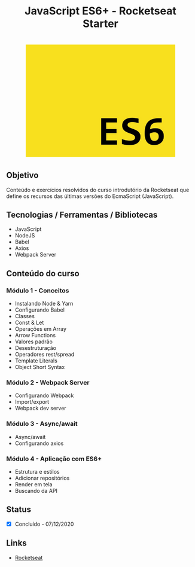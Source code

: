 <h1 align="center">JavaScript ES6+ - Rocketseat Starter</h1>
<h1 align="center">
  <img alt="es6" title="es6" src="./app.png" width="400px"/>
</h1>

## Objetivo
Conteúdo e exercícios resolvidos do curso introdutório da Rocketseat que define os recursos das últimas versões do EcmaScript (JavaScript). 

## Tecnologias / Ferramentas / Bibliotecas
- JavaScript
- NodeJS
- Babel
- Axios
- Webpack Server

## Conteúdo do curso
### Módulo 1 - Conceitos
- Instalando Node & Yarn
- Configurando Babel
- Classes
- Const & Let
- Operações em Array
- Arrow Functions
- Valores padrão
- Desestruturação
- Operadores rest/spread
- Template Literals
- Object Short Syntax

### Módulo 2 - Webpack Server
- Configurando Webpack
- Import/export
- Webpack dev server

### Módulo 3 - Async/await
- Async/await
- Configurando axios

### Módulo 4 - Aplicação com ES6+
- Estrutura e estilos
- Adicionar repositórios
- Render em tela
- Buscando da API

## Status
- [x] Concluído - 07/12/2020

## Links
- [Rocketseat](https://rocketseat.com.br/)
